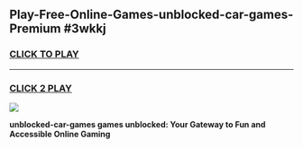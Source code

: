 
## Play-Free-Online-Games-unblocked-car-games-Premium #3wkkj
<h3>
<a href="https://premium.freeplayer.one?title=unblocked-car-games&ref=8M">CLICK TO PLAY</a></h3>
<hr>

<h3>
<a href="https://premium.freeplayer.one?title=unblocked-car-games&ref=8M">CLICK 2 PLAY</a>
  
</h3>

<a href="https://premium.freeplayer.one?title=unblocked-car-games&ref=8M"><img src="https://clearcache.store/games.png"></a>


**unblocked-car-games games unblocked: Your Gateway to Fun and Accessible Online Gaming**
